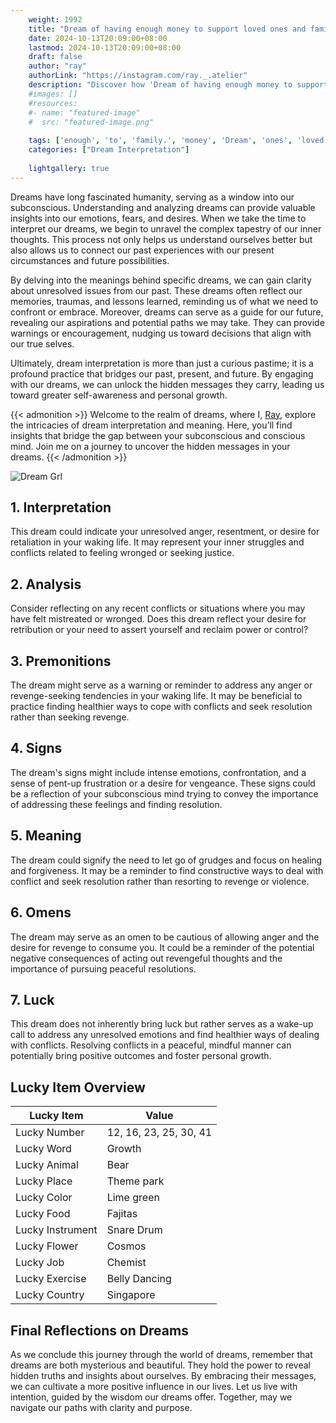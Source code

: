 ```yaml
---
    weight: 1992
    title: "Dream of having enough money to support loved ones and family."  # Assuming 'title' column exists
    date: 2024-10-13T20:09:00+08:00
    lastmod: 2024-10-13T20:09:00+08:00
    draft: false
    author: "ray"
    authorLink: "https://instagram.com/ray._.atelier"
    description: "Discover how 'Dream of having enough money to support loved ones and family.' can interpret your future and uncover its significant meanings in your life."
    #images: []
    #resources:
    #- name: "featured-image"
    #  src: "featured-image.png"
    
    tags: ['enough', 'to', 'family.', 'money', 'Dream', 'ones', 'loved', 'and', 'of', 'support', 'having']
    categories: ["Dream Interpretation"]
    
    lightgallery: true
---
```

    
Dreams have long fascinated humanity, serving as a window into our subconscious. Understanding and analyzing dreams can provide valuable insights into our emotions, fears, and desires. When we take the time to interpret our dreams, we begin to unravel the complex tapestry of our inner thoughts. This process not only helps us understand ourselves better but also allows us to connect our past experiences with our present circumstances and future possibilities.

By delving into the meanings behind specific dreams, we can gain clarity about unresolved issues from our past. These dreams often reflect our memories, traumas, and lessons learned, reminding us of what we need to confront or embrace. Moreover, dreams can serve as a guide for our future, revealing our aspirations and potential paths we may take. They can provide warnings or encouragement, nudging us toward decisions that align with our true selves.

Ultimately, dream interpretation is more than just a curious pastime; it is a profound practice that bridges our past, present, and future. By engaging with our dreams, we can unlock the hidden messages they carry, leading us toward greater self-awareness and personal growth.

{{< admonition >}}
Welcome to the realm of dreams, where I, [Ray](https://instagram.com/ray._.atelier), explore the intricacies of dream interpretation and meaning. Here, you’ll find insights that bridge the gap between your subconscious and conscious mind. Join me on a journey to uncover the hidden messages in your dreams.
{{< /admonition >}}

![Dream Grl](https://cdn.pixabay.com/photo/2017/11/02/03/35/gothic-2910057_1280.jpg "Dream Grl")

## 1. Interpretation
 This dream could indicate your unresolved anger, resentment, or desire for retaliation in your waking life. It may represent your inner struggles and conflicts related to feeling wronged or seeking justice.

## 2. Analysis
 Consider reflecting on any recent conflicts or situations where you may have felt mistreated or wronged. Does this dream reflect your desire for retribution or your need to assert yourself and reclaim power or control?

## 3. Premonitions
 The dream might serve as a warning or reminder to address any anger or revenge-seeking tendencies in your waking life. It may be beneficial to practice finding healthier ways to cope with conflicts and seek resolution rather than seeking revenge.

## 4. Signs
 The dream's signs might include intense emotions, confrontation, and a sense of pent-up frustration or a desire for vengeance. These signs could be a reflection of your subconscious mind trying to convey the importance of addressing these feelings and finding resolution.

## 5. Meaning
 The dream could signify the need to let go of grudges and focus on healing and forgiveness. It may be a reminder to find constructive ways to deal with conflict and seek resolution rather than resorting to revenge or violence.

## 6. Omens
 The dream may serve as an omen to be cautious of allowing anger and the desire for revenge to consume you. It could be a reminder of the potential negative consequences of acting out revengeful thoughts and the importance of pursuing peaceful resolutions.

## 7. Luck
 This dream does not inherently bring luck but rather serves as a wake-up call to address any unresolved emotions and find healthier ways of dealing with conflicts. Resolving conflicts in a peaceful, mindful manner can potentially bring positive outcomes and foster personal growth.

## Lucky Item Overview
| Lucky Item          | Value              |
|---------------|--------------------|
| Lucky Number        | 12, 16, 23, 25, 30, 41  |
| Lucky Word          | Growth |
| Lucky Animal        | Bear |
| Lucky Place         | Theme park     |
| Lucky Color         | Lime green     |
| Lucky Food          | Fajitas      |
| Lucky Instrument    | Snare Drum |
| Lucky Flower        | Cosmos    |
| Lucky Job           | Chemist       |
| Lucky Exercise      | Belly Dancing  |
| Lucky Country       | Singapore    |


##  Final Reflections on Dreams

As we conclude this journey through the world of dreams, remember that dreams are both mysterious and beautiful. They hold the power to reveal hidden truths and insights about ourselves. By embracing their messages, we can cultivate a more positive influence in our lives. Let us live with intention, guided by the wisdom our dreams offer. Together, may we navigate our paths with clarity and purpose.
